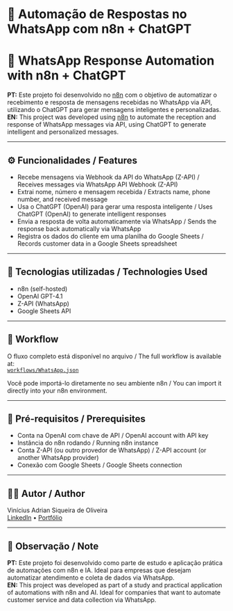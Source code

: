 # 🤖 Automação de Respostas no WhatsApp com n8n + ChatGPT
# 🤖 WhatsApp Response Automation with n8n + ChatGPT

**PT:** Este projeto foi desenvolvido no [n8n](https://n8n.io/) com o objetivo de automatizar o recebimento e resposta de mensagens recebidas no WhatsApp via API, utilizando o ChatGPT para gerar mensagens inteligentes e personalizadas.  
**EN:** This project was developed using [n8n](https://n8n.io/) to automate the reception and response of WhatsApp messages via API, using ChatGPT to generate intelligent and personalized messages.

---

## ⚙️ Funcionalidades / Features

- Recebe mensagens via Webhook da API do WhatsApp (Z-API) / Receives messages via WhatsApp API Webhook (Z-API)  
- Extrai nome, número e mensagem recebida / Extracts name, phone number, and received message  
- Usa o ChatGPT (OpenAI) para gerar uma resposta inteligente / Uses ChatGPT (OpenAI) to generate intelligent responses  
- Envia a resposta de volta automaticamente via WhatsApp / Sends the response back automatically via WhatsApp  
- Registra os dados do cliente em uma planilha do Google Sheets / Records customer data in a Google Sheets spreadsheet

---

## 🔗 Tecnologias utilizadas / Technologies Used

- n8n (self-hosted)  
- OpenAI GPT-4.1  
- Z-API (WhatsApp)  
- Google Sheets API

---

## 📂 Workflow

O fluxo completo está disponível no arquivo / The full workflow is available at:  
[`workflows/WhatsApp.json`](workflows/WhatsApp.json)

Você pode importá-lo diretamente no seu ambiente n8n / You can import it directly into your n8n environment.

---

## 🧪 Pré-requisitos / Prerequisites

- Conta na OpenAI com chave de API / OpenAI account with API key  
- Instância do n8n rodando / Running n8n instance  
- Conta Z-API (ou outro provedor de WhatsApp) / Z-API account (or another WhatsApp provider)  
- Conexão com Google Sheets / Google Sheets connection

---

## 👨‍💻 Autor / Author

Vinícius Adrian Siqueira de Oliveira  
[LinkedIn](https://www.linkedin.com/in/vinicius-adrian) • [Portfólio](https://github.com/viniciusadrian1)

---

## 🧠 Observação / Note

**PT:** Este projeto foi desenvolvido como parte de estudo e aplicação prática de automações com n8n e IA. Ideal para empresas que desejam automatizar atendimento e coleta de dados via WhatsApp.  
**EN:** This project was developed as part of a study and practical application of automations with n8n and AI. Ideal for companies that want to automate customer service and data collection via WhatsApp.
